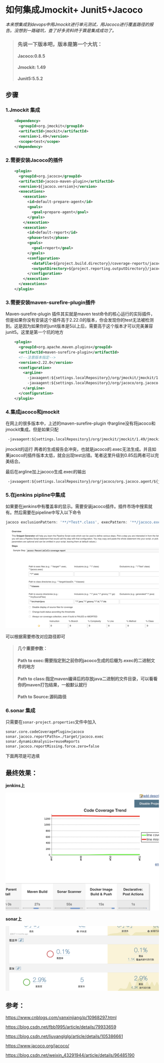 # 如何集成Jmockit+ Junit5+Jacoco

*本来想集成到devops中用Jmockit进行单元测试，用Jacoco进行覆盖路径的报告。没想到一路碰坑，查了好多资料终于算是集成成功了。*

> ### 先说一下版本吧，版本是第一个大坑：
>
> #### Jacoco:0.8.5
>
> #### Jmockit: 1.49
>
> #### Junit5:5.5.2



## 步骤

### 1.Jmockit 集成

```xml
    <dependency>
      <groupId>org.jmockit</groupId>
      <artifactId>jmockit</artifactId>
      <version>1.49</version>
      <scope>test</scope>
    </dependency>
```

### 2.需要安装Jacoco的插件

```xml
    <plugin>
      <groupId>org.jacoco</groupId>
      <artifactId>jacoco-maven-plugin</artifactId>
      <version>${jacoco.version}</version>
      <executions>
        <execution>
          <id>default-prepare-agent</id>
          <goals>
            <goal>prepare-agent</goal>
          </goals>
        </execution>
        <execution>
          <id>default-report</id>
          <phase>test</phase>
          <goals>
            <goal>report</goal>
          </goals>
          <configuration>
            <dataFile>${project.build.directory}/coverage-reports/jacoco.exec</dataFile>
            <outputDirectory>${project.reporting.outputDirectory}/jacoco</outputDirectory>
          </configuration>
        </execution>
      </executions>
    </plugin>
```

### 3.需要安装maven-surefire-plugin插件

Maven-surefire-plugin 插件其实就是maven test命令的核心运行的实际插件，但是如果你没有安装这个插件高于2.22.0的版本，你会发现你的test无法被检测到。这是因为如果你的junit版本是5以上后，需要高于这个版本才可以完美兼容junit5。这里是第一个坑的地方

```xml
    <plugin>
      <groupId>org.apache.maven.plugins</groupId>
      <artifactId>maven-surefire-plugin</artifactId>
      <!--注意版本指定-->
      <version>2.22.0</version>
      <configuration>
        <argLine>
          -javaagent:${settings.localRepository}/org/jmockit/jmockit/1.49/jmockit-1.49.jar
          -javaagent:${settings.localRepository}/org/jacoco/org.jacoco.agent/${jacoco.version}/org.jacoco.agent-${jacoco.version}-runtime.jar=destfile=${project.basedir}/target/jacoco.exec
        </argLine>
      </configuration>
    </plugin>
```

### 4.集成jacoco和jmockit

在网上的很多版本中，上述的maven-surefire-plugin 中argline没有将jacoco和jmockit集成。但是如果只配

```xml
 -javaagent:${settings.localRepository}/org/jmockit/jmockit/1.49/jmockit-1.49.jar
```

jmockit的运行 两者的生成报告会冲突，也就是jacoco的.exec无法生成。并且如果jacoco的插件版本太低，就会出现test出错。笔者这里升级到0.85后两者可以完美结合。

最后在argline加上jacoco生成.exec的输出

```xml
 -javaagent:${settings.localRepository}/org/jacoco/org.jacoco.agent/${jacoco.version}/org.jacoco.agent-${jacoco.version}-runtime.jar=destfile=${project.basedir}/target/jacoco.exec
```

### 5.在jenkins pipline中集成

如果要在jenkins中有覆盖率的显示。需要安装jacoco插件。插件市场中搜索就有。然后需要在pipeline中写入以下命令

```groovy
jacoco exclusionPattern: '**/*Test*.class', execPattern: '**/jacoco.exec', inclusionPattern: '**/*.class', sourceInclusionPattern: '**/*.java'
```

![image-20200415132139352](img/image-20200415132139352.png)

可以根据需要修改对应路径即可

> #### 几个重要参数：
>
> #### Path to exec:需要指定到之前你的jacoco生成的后缀为.exec的二进制文件的地方
>
> #### Path to class:指定maven编译后的存放java二进制的文件目录，可以看看你的maven打包结果，一般默认就行
>
> #### Path to Source:源码路径

### 6.sonar 集成

只需要在`sonar-project.properties`文件中加入

```properties
sonar.core.codeCoveragePlugin=jacoco
sonar.jacoco.reportPaths=./target/jacoco.exec
sonar.dynamicAnalysis=reuseReports
sonar.jacoco.reportMissing.force.zero=false
```

下面两项是可选填



## 最终效果：

**jenkins上**

![image-20200415030835038](img/image-20200415030835038.png)



**sonar上**

![image-20200415030952881](img/image-20200415030952881.png)







## 参考：

https://www.cnblogs.com/yanxinjiang/p/10968297.html

https://blog.csdn.net/fbb1995/article/details/79933659

https://blog.csdn.net/liuyanglglg/article/details/105386661

https://www.jacoco.org/jacoco/

https://blog.csdn.net/weixin_43291944/article/details/96485190